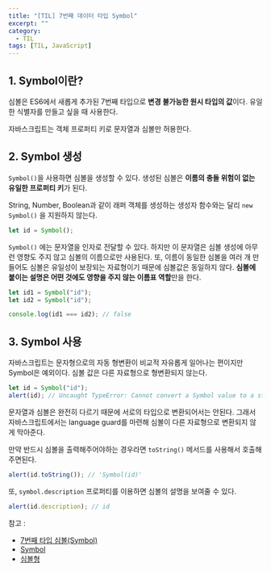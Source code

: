 ```yaml
---
title: "[TIL] 7번째 데이터 타입 Symbol"
excerpt: ""
category:
  - TIL
tags: [TIL, JavaScript]
---
```


## 1. Symbol이란?

심볼은 ES6에서 새롭게 추가된 7번째 타입으로 **변경 불가능한 원시 타입의 값**이다. 유일한 식별자를 만들고 싶을 때 사용한다.

자바스크립트는 객체 프로퍼티 키로 문자열과 심볼만 허용한다.

## 2. Symbol 생성

`Symbol()`을 사용하면 심볼을 생성할 수 있다. 생성된 심볼은 **이름의 충돌 위험이 없는 유일한 프로퍼티 키**가 된다.

String, Number, Boolean과 같이 래퍼 객체를 생성하는 생성자 함수와는 달리 `new Symbol()` 을 지원하지 않는다.

```jsx
let id = Symbol();
```

`Symbol()` 에는 문자열을 인자로 전달할 수 있다. 하지만 이 문자열은 심볼 생성에 아무런 영향도 주지 않고 심볼의 이름으로만 사용된다. 또, 이름이 동일한 심볼을 여러 개 만들어도 심볼은 유일성이 보장되는 자료형이기 때문에 심볼값은 동일하지 않다. **심볼에 붙이는 설명은 어떤 것에도 영향을 주지 않는 이름표 역할**만을 한다.

```jsx
let id1 = Symbol("id");
let id2 = Symbol("id");

console.log(id1 === id2); // false
```

## 3. Symbol 사용

자바스크립트는 문자형으로의 자동 형변환이 비교적 자유롭게 일어나는 편이지만 Symbol은 예외이다. 심볼 값은 다른 자료형으로 형변환되지 않는다.

```jsx
let id = Symbol("id");
alert(id); // Uncaught TypeError: Cannot convert a Symbol value to a string
```

문자열과 심볼은 완전히 다르기 때문에 서로의 타입으로 변환되어서는 안된다. 그래서 자바스크립트에서는 language guard를 마련해 심볼이 다른 자료형으로 변환되지 않게 막아준다.

만약 반드시 심볼을 출력해주어야하는 경우라면 `toString()` 메서드를 사용해서 호출해주면된다.

```jsx
alert(id.toString()); // 'Symbol(id)'
```

또, `symbol.description` 프로퍼티를 이용하면 심볼의 설명을 보여줄 수 있다.

```jsx
alert(id.description); // id
```

참고 :

- [7번째 타입 심볼(Symbol)](https://poiemaweb.com/es6-symbol)
- [Symbol](https://developer.mozilla.org/ko/docs/Web/JavaScript/Reference/Global_Objects/Symbol)
- [심볼형](https://ko.javascript.info/symbol)
